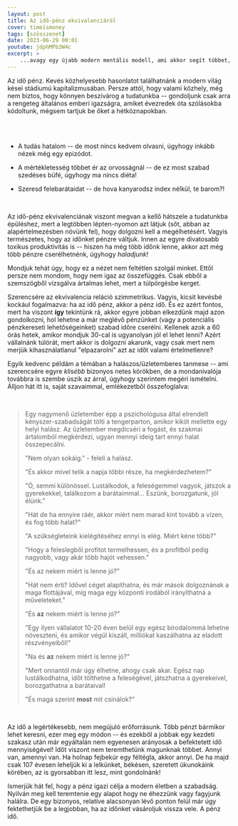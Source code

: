 ```yaml
---
layout: post
title: Az idő-pénz ekvivalenciáról
cover: timeismoney
tags: [szösszenet]
date: 2023-06-29 00:01
youtube: jdphMPb3W4c
excerpt: >
    ...avagy egy újabb modern mentális modell, ami akkor segít többet, ha megfordítjuk.
---
```


Az idő pénz.
Kevés közhelyesebb hasonlatot találhatnánk a modern világ kései stádiumú kapitalizmusában.
Persze attól, hogy valami közhely, még nem biztos, hogy könnyen beszivárog a tudatunkba -- gondoljunk csak arra a rengeteg általános emberi igazságra, amiket évezredek óta szólásokba kódoltunk, mégsem tartjuk be őket a hétköznapokban.

<br>
<br>

- A tudás hatalom -- de most nincs kedvem olvasni, úgyhogy inkább nézek még egy epizódot.

- A mértékletesség többet ér az orvosságnál -- de ez most szabad szedéses büfé, úgyhogy ma nincs diéta!

- Szeresd felebarátaidat -- de hova kanyarodsz index nélkül, te barom?!

<br>

Az idő-pénz ekvivalenciának viszont megvan a kellő hátszele a tudatunkba épüléshez, mert a legtöbben lépten-nyomon azt látjuk (sőt, abban az alapértelmezésben növünk fel), hogy dolgozni kell a megélhetésért.
Vagyis természetes, hogy az időnket pénzre váltjuk.
Innen az egyre divatosabb toxikus produktivitás is -- hiszen ha még több időnk lenne, akkor azt még több pénzre cserélhetnénk, úgyhogy *haladjunk*!

Mondjuk tehát úgy, hogy ez a nézet nem feltétlen szolgál minket.
Ettől persze nem mondom, hogy nem igaz az összefüggés.
Csak ebből a szemszögből vizsgálva ártalmas lehet, mert a túlpörgésbe kerget.

Szerencsére az ekvivalencia reláció szimmetrikus.
Vagyis, kicsit kevésbé kockául fogalmazva: ha az idő pénz, akkor a pénz idő.
És ez azért fontos, mert ha viszont **így** tekintünk rá, akkor egyre jobban elkezdünk majd azon gondolkozni, hol lehetne a már meglévő pénzünket (vagy a potenciális pénzkereseti lehetőségeinket) szabad időre cserélni.
Kellenek azok a 60 órás hetek, amikor mondjuk 30-cal is ugyanolyan jól el lehet lenni?
Azért vállalnánk túlórát, mert akkor is dolgozni akarunk, vagy csak mert nem merjük kihasználatlanul "elpazarolni" azt az időt valami értelmetlenre?

Egyik kedvenc példám a témában a halászos/üzletemberes tanmese -- ami szerencsére egyre *klisébb* bizonyos netes körökben, de a mondanivalója továbbra is szembe úszik az árral, úgyhogy szerintem megéri ismételni.
Álljon hát itt is, saját szavaimmal, emlékezetből összefoglalva:

<br>

>Egy nagymenő üzletember épp a pszichológusa által elrendelt kényszer-szabadságát tölti a tengerparton, amikor kiköt mellette egy helyi halász. Az üzletember megdicséri a fogást, és szakmai ártalomból megkérdezi, ugyan mennyi ideig tart ennyi halat összepecálni.
>
>"Nem olyan sokáig." - feleli a halász.
>
>"És akkor mivel telik a napja többi része, ha megkérdezhetem?"
>
>"Ó, semmi különössel. Lustálkodok, a feleségemmel vagyok, játszok a gyerekekkel, találkozom a barátaimmal... Eszünk, borozgatunk, jól élünk."
>
>"Hát de ha ennyire ráér, akkor miért nem marad kint tovább a vízen, és fog több halat?"
>
>"A szükségleteink kielégítéséhez ennyi is elég. Miért kéne több?"
>
>"Hogy a feleslegből profitot termelhessen, és a profitból pedig nagyobb, vagy akár több hajót vehessen."
>
>"És az nekem miért is lenne jó?"
>
>"Hát nem érti? Idővel céget alapíthatna, és már mások dolgoznának a maga flottájával, míg maga egy központi irodából irányíthatná a műveleteket."
>
>"És **az** nekem miért is lenne jó?"
>
>"Egy ilyen vállalatot 10-20 éven belül egy egész birodalommá lehetne növeszteni, és amikor végül kiszáll, milliókat kaszálhatna az eladott részvényeiből!"
>
>"Na és **az** nekem miért is lenne jó?"
>
>"Mert onnantól már úgy élhetne, ahogy csak akar. Egész nap lustálkodhatna, időt tölthetne a feleségével, játszhatna a gyerekeivel, borozgathatna a barátaival!
>
>"És maga szerint **most** mit csinálok?"

<br>

Az idő a legértékesebb, nem megújuló erőforrásunk.
Több pénzt bármikor lehet keresni, ezer meg egy módon -- és ezekből a jobbak egy kezdeti szakasz után már egyáltalán nem egyenesen arányosak a befektetett idő mennyiségével!
Időt viszont nem teremthetünk magunknak többet.
Annyi van, amennyi van.
Ha holnap fejbekúr egy féltégla, akkor annyi.
De ha majd csak 107 évesen leheljük ki a lelkünket, békésen, szeretett ükunokáink körében, az is gyorsabban itt lesz, mint gondolnánk!

Ismerjük hát fel, hogy a pénz igazi célja a modern életben a szabadság.
Nyilván meg kell teremtenie egy alapot hogy ne éhezzünk vagy fagyjunk halálra.
De egy bizonyos, relatíve alacsonyan lévő ponton felül már úgy fektethetjük be a legjobban, ha az időnket vásároljuk vissza vele.
A pénz idő.